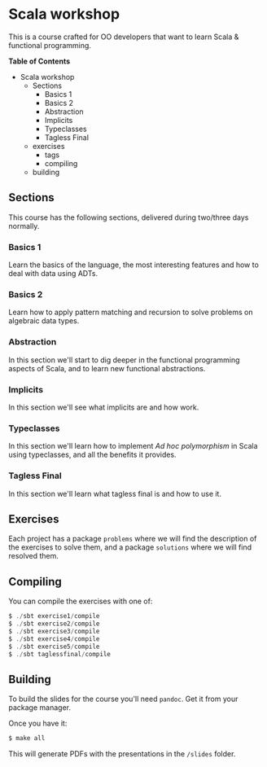 # Scala workshop

This is a course crafted for OO developers that want to learn Scala &
functional programming.

**Table of Contents**

- Scala workshop
    - Sections
        - Basics 1
        - Basics 2
        - Abstraction
        - Implicits
        - Typeclasses
        - Tagless Final
    - exercises
        - tags
        - compiling
    - building


## Sections

This course has the following sections, delivered during two/three days
normally.

### Basics 1

Learn the basics of the language, the most interesting features and
how to deal with data using ADTs.

### Basics 2

Learn how to apply pattern matching and recursion to solve problems on
algebraic data types.

### Abstraction

In this section we'll start to dig deeper in the functional
programming aspects of Scala, and to learn new functional
abstractions.

### Implicits

In this section we'll see what implicits are and how work.

### Typeclasses

In this section we'll learn how to implement _Ad hoc polymorphism_ in
Scala using typeclasses, and all the benefits it provides.

### Tagless Final

In this section we'll learn what tagless final is and how to use it.

## Exercises

Each project has a package `problems` where we will find the description
of the exercises to solve them, and a package `solutions` where we will
find resolved them.

## Compiling

You can compile the exercises with one of:

```sbt
$ ./sbt exercise1/compile
$ ./sbt exercise2/compile
$ ./sbt exercise3/compile
$ ./sbt exercise4/compile
$ ./sbt exercise5/compile
$ ./sbt taglessfinal/compile
```

## Building

To build the slides for the course you'll need `pandoc`. Get it from
your package manager.

Once you have it:

```sh
$ make all
```

This will generate PDFs with the presentations in the `/slides`
folder.